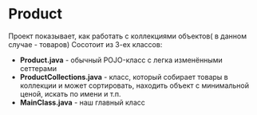 # Product

Проект показывает, как работать с коллекциями объектов( в данном случае - товаров)
Сосотоит из 3-ех классов:

* **Product.java** - обычный POJO-класс с легка изменёнными сеттерами
* **ProductCollections.java** - класс, который собирает товары в коллекции и может сортировать, находить объект c минимальной ценой,
  искать по имени и т.п.
* **MainClass.java** - наш главный класс
